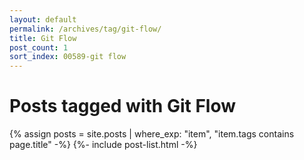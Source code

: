 ```yaml
---
layout: default
permalink: /archives/tag/git-flow/
title: Git Flow
post_count: 1
sort_index: 00589-git flow
---
```

<h1 class="page-heading">Posts tagged with Git Flow</h1>
{% assign posts = site.posts | where_exp: "item", "item.tags contains page.title" -%}
{%- include post-list.html -%}
